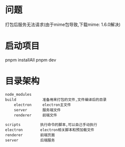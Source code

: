 # 问题
打包后服务无法请求(由于mime包导致,下载mime: 1.6.0解决)

# 启动项目
pnpm installAll
pnpm dev

# 目录架构
```
node_modules
build            准备用来打包的文件,文件编译后的目录
    electron     electron主文件
    server       服务端文件
    renderer     前端文件

scripts         执行命令的脚本,可以自己手动执行
electron        electron相关脚本和预加载文件
renderer        前端页面
server          后端服务

```